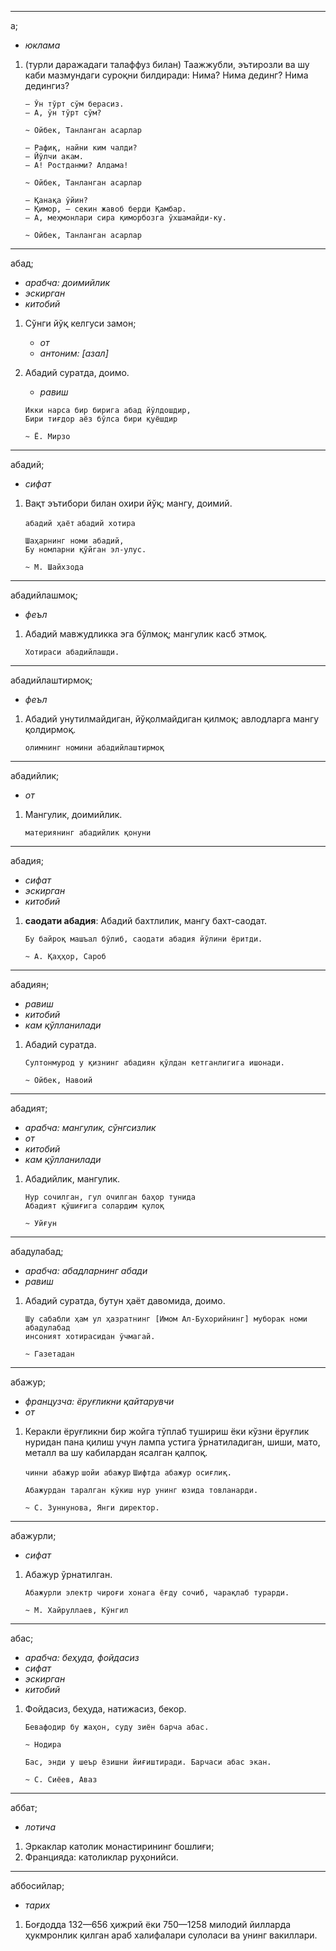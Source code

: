 _____

а;

- _юклама_

1. (турли даражадаги талаффуз билан) Таажжубли, эътирозли ва шу каби мазмундаги
   суроқни билдиради: Нима? Нима дединг? Нима дедингиз?

    ```
    — Ўн тўрт сўм берасиз.
    — А, ўн тўрт сўм?

    ~ Ойбек, Танланган асарлар
    ```

    ```
    — Рафиқ, найни ким чалди?
    — Йўлчи акам.
    — А! Ростданми? Алдама!

    ~ Ойбек, Танланган асарлар
    ```

    ```
    — Қанақа ўйин?
    — Қимор, — секин жавоб берди Қамбар.
    — А, меҳмонлари сира қиморбозга ўхшамайди-ку.

    ~ Ойбек, Танланган асарлар
    ```

_____

абад;
- _арабча: доимийлик_
- _эскирган_
- _китобий_

1. Сўнги йўқ келгуси замон;
    - _от_
    - _антоним: [азал]_

2. Абадий суратда, доимо.
    - _равиш_

    ```
    Икки нарса бир бирига абад йўлдошдир,
    Бири тиғдор аёз бўлса бири қуёшдир

    ~ Ё. Мирзо
    ```

_____

абадий;
- _сифат_

1. Вақт эътибори билан охири йўқ; мангу, доимий.

    `абадий ҳаёт`
    `абадий хотира`
    ```
    Шаҳарнинг номи абадий,
    Бу номларни қўйган эл-улус.

    ~ М. Шайхзода
    ```

_____

абадийлашмоқ;
- _феъл_

1. Абадий мавжудликка эга бўлмоқ; мангулик касб этмоқ.

    `Хотираси абадийлашди.`

_____

абадийлаштирмоқ;
- _феъл_

1. Абадий унутилмайдиган, йўқолмайдиган қилмоқ; авлодларга мангу қолдирмоқ.

    `олимнинг номини абадийлаштирмоқ`

_____

абадийлик;
- _от_

1. Мангулик, доимийлик.

    `материянинг абадийлик қонуни`

_____

абадия;
- _сифат_
- _эскирган_
- _китобий_

1. **саодати абадия**: Абадий бахтлилик, мангу бахт-саодат.

    ```
    Бу байроқ машъал бўлиб, саодати абадия йўлини ёритди.

    ~ А. Қаҳҳор, Сароб
    ```

_____

абадиян;
- _равиш_
- _китобий_
- _кам қўлланилади_

1. Абадий суратда.

    ```
    Султонмурод у қизнинг абадиян қўлдан кетганлигига ишонади.

    ~ Ойбек, Навоий
    ```

_____

абадият;
- _арабча: мангулик, сўнгсизлик_
- _от_
- _китобий_
- _кам қўлланилади_

1. Абадийлик, мангулик.

    ```
    Нур сочилган, гул очилган баҳор тунида
    Абадият қўшиғига солардим қулоқ

    ~ Уйғун
    ```

_____

абадулабад;

- _арабча: абадларнинг абади_
- _равиш_

1. Абадий суратда, бутун ҳаёт давомида, доимо.

    ```
    Шу сабабли ҳам ул ҳазратнинг [Имом Ал-Бухорийнинг] муборак номи абадулабад
    инсоният хотирасидан ўчмагай.

    ~ Газетадан
    ```

_____

абажур;
- _французча: ёруғликни қайтарувчи_
- _от_

1. Керакли ёруғликни бир жойга тўплаб тушириш ёки кўзни ёруғлик нуридан
пана қилиш учун лампа устига ўрнатиладиган, шиши, мато, металл ва шу
кабилардан ясалган қалпоқ.

    `чинни абажур`
    `шойи абажур`
    `Шифтда абажур осиғлиқ.`
    ```
    Абажурдан таралган кўкиш нур унинг юзида товланарди.

    ~ С. Зуннунова, Янги директор.
    ```
_____

абажурли;
- _сифат_

1. Абажур ўрнатилган.

    ```
    Абажурли электр чироғи хонага ёғду сочиб, чарақлаб турарди.

    ~ М. Хайруллаев, Кўнгил
    ```

_____

абас;
- _арабча: беҳуда, фойдасиз_
- _сифат_
- _эскирган_
- _китобий_

1. Фойдасиз, беҳуда, натижасиз, бекор.

	```
	Бевафодир бу жаҳон, суду зиён барча абас.

	~ Нодира
	```
	```
	Бас, энди у шеър ёзишни йиғиштиради. Барчаси абас экан.

	~ С. Сиёев, Аваз
	```

_____

аббат;
- _лотича_

1. Эркаклар католик монастирининг бошлиғи;
2. Францияда: католиклар руҳонийси.

_____

аббосийлар;
- _тарих_

1. Боғдодда 132—656 ҳижрий ёки 750—1258 милодий йилларда ҳукмронлик қилган араб
халифалари сулоласи ва унинг вакиллари.

